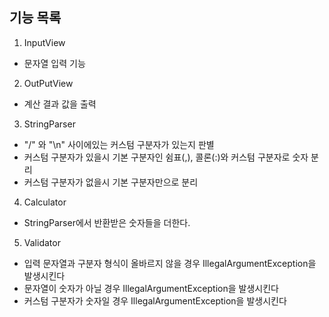 ## 기능 목록
1) InputView
- 문자열 입력 기능

2) OutPutView
- 계산 결과 값을 출력

3) StringParser
- "/" 와 "\n" 사이에있는 커스텀 구분자가 있는지 판별
- 커스텀 구분자가 있을시 기본 구분자인 쉼표(,), 콜론(:)와 커스텀 구분자로 숫자 분리
- 커스텀 구분자가 없을시 기본 구분자만으로 분리

4) Calculator
- StringParser에서 반환받은 숫자들을 더한다.

5) Validator
- 입력 문자열과 구분자 형식이 올바르지 않을 경우 IllegalArgumentException을 발생시킨다
- 문자열이 숫자가 아닐 경우 IllegalArgumentException을 발생시킨다
- 커스텀 구분자가 숫자일 경우 IllegalArgumentException을 발생시킨다
